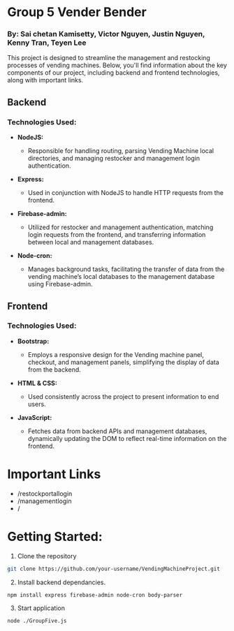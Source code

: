 # Group 5 Vender Bender

### By: Sai chetan Kamisetty, Victor Nguyen, Justin Nguyen, Kenny Tran, Teyen Lee

This project is designed to streamline the management and restocking processes of vending machines. Below, you'll find information about the key components of our project, including backend and frontend technologies, along with important links.

## Backend

### Technologies Used:

- **NodeJS:**
  - Responsible for handling routing, parsing Vending Machine local directories, and managing restocker and management login authentication.

- **Express:**
  - Used in conjunction with NodeJS to handle HTTP requests from the frontend.

- **Firebase-admin:**
  - Utilized for restocker and management authentication, matching login requests from the frontend, and transferring information between local and management databases.

- **Node-cron:**
  - Manages background tasks, facilitating the transfer of data from the vending machine’s local databases to the management database using Firebase-admin.

## Frontend

### Technologies Used:

- **Bootstrap:**
  - Employs a responsive design for the Vending machine panel, checkout, and management panels, simplifying the display of data from the backend.

- **HTML & CSS:**
  - Used consistently across the project to present information to end users.

- **JavaScript:**
  - Fetches data from backend APIs and management databases, dynamically updating the DOM to reflect real-time information on the frontend.

# Important Links
  - /restockportallogin
  - /managementlogin
  - /

# Getting Started:

1. Clone the repository
```bash
git clone https://github.com/your-username/VendingMachineProject.git
```
2. Install backend dependancies.
```bash
npm install express firebase-admin node-cron body-parser
```
3. Start application
```bash
node ./GroupFive.js
```
